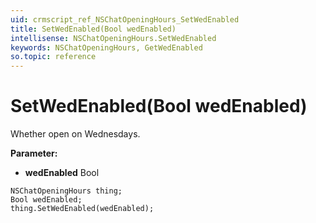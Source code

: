 ```yaml
---
uid: crmscript_ref_NSChatOpeningHours_SetWedEnabled
title: SetWedEnabled(Bool wedEnabled)
intellisense: NSChatOpeningHours.SetWedEnabled
keywords: NSChatOpeningHours, GetWedEnabled
so.topic: reference
---
```


# SetWedEnabled(Bool wedEnabled)

Whether open on Wednesdays.

**Parameter:** 
 - **wedEnabled** Bool

```crmscript
NSChatOpeningHours thing;
Bool wedEnabled;
thing.SetWedEnabled(wedEnabled);
```

